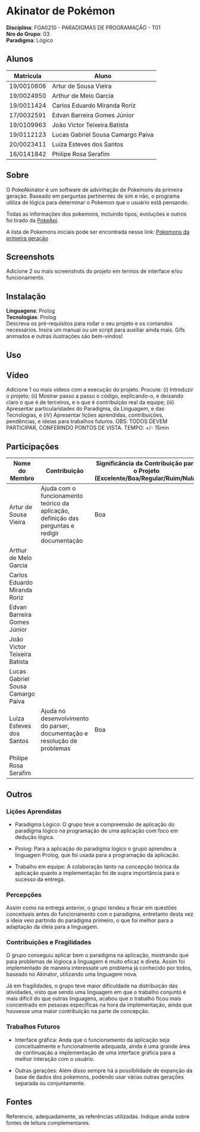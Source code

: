 # Akinator de Pokémon

**Disciplina**: FGA0210 - PARADIGMAS DE PROGRAMAÇÃO - T01 <br>
**Nro do Grupo**: 03<br>
**Paradigma**: Lógico<br>

## Alunos

| Matrícula  | Aluno                             |
| ---------- | --------------------------------- |
| 19/0010606 | Artur de Sousa Vieira             |
| 19/0024950 | Arthur de Melo Garcia             |
| 19/0011424 | Carlos Eduardo Miranda Roriz      |
| 17/0032591 | Edvan Barreira Gomes Júnior       |
| 19/0109963 | João Victor Teixeira Batista      |
| 19/0112123 | Lucas Gabriel Sousa Camargo Paiva |
| 20/0023411 | Luíza Esteves dos Santos          |
| 16/0141842 | Philipe Rosa Serafim              |

## Sobre 
<!-- Descreva o seu projeto em linhas gerais. 
Use referências, links, que permitam conhecer um pouco mais sobre o projeto.
Capriche nessa seção, pois ela é a primeira a ser lida pelos interessados no projeto. -->

O PokeAkinator é um software de advinhação de Pokemons da primeira geração. Baseado em perguntas pertinentes de sim e não, o programa utiliza de lógica para determinar o Pokemon que o usuário estã pensando.

Todas as informações dos pokemons, incluindo tipos, evoluções e outros foi tirado da [PokeApi](https://pokeapi.co/). 

A lista de Pokemons iniciais pode ser encontrada nesse link: [Pokemons da primeira geração](https://bulbapedia.bulbagarden.net/wiki/List_of_Pok%C3%A9mon_by_index_number_(Generation_I))

## Screenshots
Adicione 2 ou mais screenshots do projeto em termos de interface e/ou funcionamento.

## Instalação 
**Linguagens**: Prolog<br>
**Tecnologias**: Prolog<br>
Descreva os pré-requisitos para rodar o seu projeto e os comandos necessários.
Insira um manual ou um script para auxiliar ainda mais.
Gifs animados e outras ilustrações são bem-vindos!

## Uso 
<!-- Explique como usar seu projeto.
Procure ilustrar em passos, com apoio de telas do software, seja com base na interface gráfica, seja com base no terminal.
Nessa seção, deve-se revelar de forma clara sobre o funcionamento do software. -->

## Vídeo
Adicione 1 ou mais vídeos com a execução do projeto.
Procure: 
(i) Introduzir o projeto;
(ii) Mostrar passo a passo o código, explicando-o, e deixando claro o que é de terceiros, e o que é contribuição real da equipe;
(iii) Apresentar particularidades do Paradigma, da Linguagem, e das Tecnologias, e
(iV) Apresentar lições aprendidas, contribuições, pendências, e ideias para trabalhos futuros.
OBS: TODOS DEVEM PARTICIPAR, CONFERINDO PONTOS DE VISTA.
TEMPO: +/- 15min

## Participações
<!-- Apresente, brevemente, como cada membro do grupo contribuiu para o projeto. -->
|Nome do Membro | Contribuição | Significância da Contribuição para o Projeto (Excelente/Boa/Regular/Ruim/Nula) |
| -- | -- | -- |
| Artur de Sousa Vieira  |  Ajuda com o funcionamento teórico da aplicação, definição das perguntas e redigir documentação | Boa |
| Arthur de Melo Garcia             | |   |
| Carlos Eduardo Miranda Roriz      | |   |
| Edvan Barreira Gomes Júnior       | |   |
| João Victor Teixeira Batista      | |   |
| Lucas Gabriel Sousa Camargo Paiva | |   |
| Luíza Esteves dos Santos          |Ajuda no desenvolvimento do parser, documentação e resolução de problemas | Boa  |
| Philipe Rosa Serafim              | |   |

## Outros 
<!-- Quaisquer outras informações sobre o projeto podem ser descritas aqui. Não esqueça, entretanto, de informar sobre:
(i) Lições Aprendidas;
(ii) Percepções;
(iii) Contribuições e Fragilidades, e
(iV) Trabalhos Futuros. -->

### Lições Aprendidas
- Paradigma Lógico: O grupo teve a compreensão de aplicação do paradigma lógico na programação de uma aplicação com foco em dedução lógica.

- Prolog: Para a aplicação do paradigma lógico o grupo aprendeu a linguagem Prolog, que foi usada para a programação da aplicação.

- Trabalho em equipe: A colaboração tanto na concepção teórica da aplicação quanto a implementação foi de supra importância para o sucesso da entrega.


### Percepções
Assim como na entrega anterior, o grupo tendeu a focar em questões conceituais antes do funcionamento com o paradigma, entretanto desta vez a ideia veio partindo do paradigma primeiro, o que foi melhor para a adaptação da ideia para a linguagem.

### Contribuições e Fragilidades
O grupo conseguiu aplicar bem o paradigma na aplicação, mostrando que para problemas de lógioca a linguagem é muito eficaz e direta. Assim foi implementado de maneira interessate um problema já conhecido por todos, baseado no Akinator, utilizando uma linguagem nova.

Já em fragilidades, o grupo teve maior dificuldade na distribuição das atividades, visto que sendo uma linguagem em que o trabalho conjunto é mais difícil do que outras linguagens, acabou que o trabalho ficou mais concentrado em pessoas específicas na hora da implementação, ainda que houvesse uma maior contribuição na parte de concepção.

### Trabalhos Futuros
- Interface gráfica: Anda que o funcionamento da aplicação seja conceitualmente e funcionalmente adequada, ainda é uma grande área de continuação a implementação de uma interface gráfica para a melhor interação com o usuário.

- Outras gerações: Além disso sempre há a possíbilidade de expanção da base de dados dos pokemons, podendo usar várias outras gerações separada ou conjuntamente.

## Fontes
Referencie, adequadamente, as referências utilizadas.
Indique ainda sobre fontes de leitura complementares.
